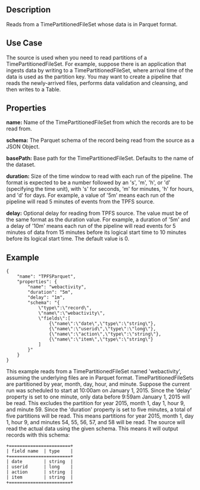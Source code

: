 Description
-----------

Reads from a TimePartitionedFileSet whose data is in Parquet format.

Use Case
--------

The source is used when you need to read partitions of a TimePartitionedFileSet.
For example, suppose there is an application that ingests data by writing to a TimePartitionedFileSet,
where arrival time of the data is used as the partition key. You may want to create a pipeline that
reads the newly-arrived files, performs data validation and cleansing, and then writes to a Table.

Properties
----------

**name:** Name of the TimePartitionedFileSet from which the records are to be read from.

**schema:** The Parquet schema of the record being read from the source as a JSON Object.

**basePath:** Base path for the TimePartitionedFileSet. Defaults to the name of the
dataset.

**duration:** Size of the time window to read with each run of the pipeline. The format is
expected to be a number followed by an 's', 'm', 'h', or 'd' (specifying the time unit), with
's' for seconds, 'm' for minutes, 'h' for hours, and 'd' for days. For example, a value of
'5m' means each run of the pipeline will read 5 minutes of events from the TPFS source.

**delay:** Optional delay for reading from TPFS source. The value must be of the same
format as the duration value. For example, a duration of '5m' and a delay of '10m' means
each run of the pipeline will read events for 5 minutes of data from 15 minutes before its logical
start time to 10 minutes before its logical start time. The default value is 0.

Example
-------

    {
        "name": "TPFSParquet",
        "properties": {
            "name": "webactivity",
            "duration": "5m",
            "delay": "1m",
            "schema": "{
                \"type\":\"record\",
                \"name\":\"webactivity\",
                \"fields\":[
                    {\"name\":\"date\",\"type\":\"string\"},
                    {\"name\":\"userid\",\"type\":\"long\"},
                    {\"name\":\"action\",\"type\":\"string\"},
                    {\"name\":\"item\",\"type\":\"string\"}
                ]
            }"
        }
    }

This example reads from a TimePartitionedFileSet named 'webactivity', assuming the underlying
files are in Parquet format. TimePartitionedFileSets are partitioned by year, month, day, hour,
and minute. Suppose the current run was scheduled to start at 10:00am on January 1, 2015.
Since the 'delay' property is set to one minute, only data before 9:59am January 1, 2015 will
be read. This excludes the partition for year 2015, month 1, day 1, hour 9, and minute 59.
Since the 'duration' property is set to five minutes, a total of five partitions will be read.
This means partitions for year 2015, month 1, day 1, hour 9, and minutes 54, 55, 56, 57, and 58
will be read. The source will read the actual data using the given schema. This means it will output
records with this schema:

    +=======================+
    | field name  | type    |
    +=======================+
    | date        | string  |
    | userid      | long    |
    | action      | string  |
    | item        | string  |
    +=======================+

